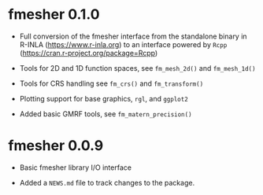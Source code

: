 # fmesher 0.1.0

* Full conversion of the fmesher interface from the standalone binary in R-INLA
  (https://www.r-inla.org) to an interface powered by `Rcpp`
  (https://cran.r-project.org/package=Rcpp)

* Tools for 2D and 1D function spaces, see `fm_mesh_2d()` and `fm_mesh_1d()`

* Tools for CRS handling see `fm_crs()` and `fm_transform()`

* Plotting support for base graphics, `rgl`, and `ggplot2`

* Added basic GMRF tools, see `fm_matern_precision()`

# fmesher 0.0.9

* Basic fmesher library I/O interface

* Added a `NEWS.md` file to track changes to the package.
